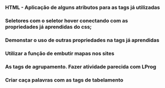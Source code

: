 ### HTML - Aplicação de alguns atributos para as tags já utilizadas

### Seletores com o seletor hover conectando com as propriedades já aprendidas do css;

### Demonstar o uso de outras propriedades na tags já aprendidas

### Utilizar a função de embutir mapas nos sites

### As tags de agrupamento. Fazer atividade parecida com LProg

### Criar caça palavras com as tags de tabelamento
